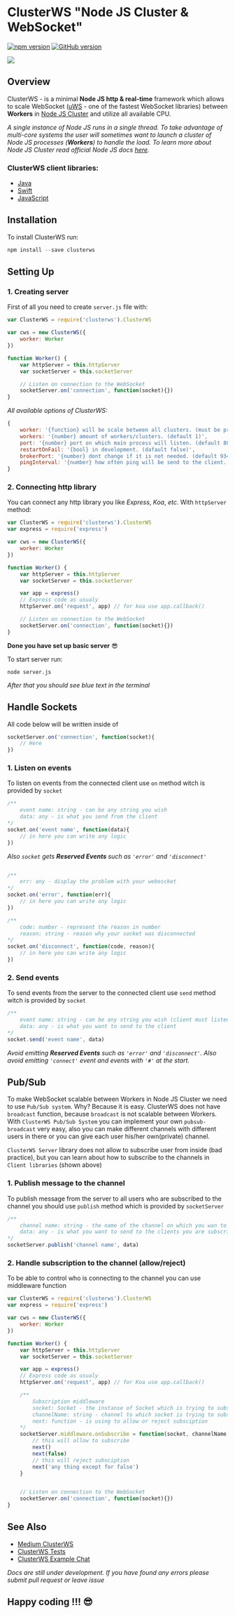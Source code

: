 # ClusterWS "Node JS Cluster & WebSocket"
[![npm version](https://badge.fury.io/js/clusterws.svg)](https://badge.fury.io/js/clusterws)
[![GitHub version](https://badge.fury.io/gh/goriunov%2FClusterWS.svg)](https://badge.fury.io/gh/goriunov%2FClusterWS)

![](http://u.cubeupload.com/goriunovd/new.gif)

## Overview
ClusterWS - is a minimal **Node JS http & real-time** framework which allows to scale WebSocket ([uWS](https://github.com/uNetworking/uWebSockets) - one of the fastest WebSocket libraries) between **Workers** in [Node JS Cluster](https://nodejs.org/api/cluster.html) and utilize all available CPU.

*A single instance of Node JS runs in a single thread. To take advantage of multi-core systems the user will sometimes want to launch a cluster of Node JS processes (**Workers**) to handle the load. To learn more about Node JS Cluster read official Node JS docs [here](https://nodejs.org/api/cluster.html).*

### ClusterWS client libraries:
* [Java](https://github.com/ClusterWS/ClusterWS-Client-Java) 
* [Swift](https://github.com/ClusterWS/ClusterWS-Client-Swift)
* [JavaScript](https://github.com/ClusterWS/ClusterWS-Client-JS)

## Installation
To install ClusterWS run:
```js
npm install --save clusterws
```

## Setting Up
### 1. Creating server
First of all you need to create `server.js` file with: 
```js
var ClusterWS = require('clusterws').ClusterWS

var cws = new ClusterWS({
    worker: Worker
})

function Worker() { 
    var httpServer = this.httpServer
    var socketServer = this.socketServer

    // Listen on connection to the WebSocket
    socketServer.on('connection', function(socket){})
}
```

*All available options of ClusterWS:*
```js
{
    worker: '{function} will be scale between all clusters. (must be provided)',
    workers: '{number} amount of workers/clusters. (default 1)',
    port: '{number} port on which main process will listen. (default 80)',
    restartOnFail: '{bool} in development. (dafault false)',
    brokerPort: '{number} dont change if it is not needed. (default 9346)',
    pingInterval: '{number} how often ping will be send to the client. (default 20000) in ms'
}
```

### 2. Connecting http library
You can connect any http library you like *Express*, *Koa*, *etc.* With `httpServer` method:
```js
var ClusterWS = require('clusterws').ClusterWS
var express = require('express')

var cws = new ClusterWS({
    worker: Worker
})

function Worker() { 
    var httpServer = this.httpServer
    var socketServer = this.socketServer

    var app = express()
    // Express code as usualy
    httpServer.on('request', app) // for koa use app.callback()

    // Listen on connection to the WebSocket
    socketServer.on('connection', function(socket){})
}
```

**Done you have set up basic server** :sunglasses:

To start server run:
```
node server.js
```
*After that you should see blue text in the terminal*

## Handle Sockets
All code below will be written inside of 
```js
socketServer.on('connection', function(socket){
    // Here
})
```

### 1. Listen on events
To listen on events from the connected client use `on` method witch is provided by `socket`
```js
/**
    event name: string - can be any string you wish
    data: any - is what you send from the client
*/
socket.on('event name', function(data){
    // in here you can write any logic
})
```

*Also `socket` gets **Reserved Events** such as `'error'` and `'disconnect'`*

```js

/**
    err: any - display the problem with your weboscket
*/
socket.on('error', function(err){
    // in here you can write any logic
})

/**
    code: number - represent the reason in number
    reason: string - reason why your socket was disconnected
*/
socket.on('disconnect', function(code, reason){
    // in here you can write any logic
})
```

### 2. Send events
To send events from the server to the connected client use `send` method witch is provided by `socket`
```js
/**
    event name: string - can be any string you wish (client must listen on this event name)
    data: any - is what you want to send to the client
*/
socket.send('event name', data)
```

*Avoid emitting **Reserved Events** such as `'error'` and `'disconnect'`. Also avoid emitting `'connect'` event and events with `'#'` at the start.*

## Pub/Sub
To make WebSocket scalable between Workers in Node JS Cluster we need to use `Pub/Sub system`. Why? Because it is easy. ClusterWS does not have `broadcast` function, because `broadcast` is not scalable between Workers. With `ClusterWS Pub/Sub System` you can implement your own `pubsub-broadcast` very easy, also you can make different channels with different users in there or you can give each user his/her own(private) channel.

`ClusterWS Server` library does not allow to subscribe user from inside (bad practice), but you can learn about how to subscribe to the channels in `Client libraries` (shown above)

### 1. Publish message to the channel
To publish message from the server to all users who are subscribed to the channel you should use `publish` method which is provided by `socketServer`
```js
/**
    channel name: string - the name of the channel on which you wan to send data
    data: any - is what you want to send to the clients you are subscribed to the channel
*/
socketServer.publish('channel name', data)
```

### 2. Handle subscription to the channel (allow/reject)
To be able to control who is connecting to the channel you can use middleware function
```js
var ClusterWS = require('clusterws').ClusterWS
var express = require('express')

var cws = new ClusterWS({
    worker: Worker
})

function Worker() { 
    var httpServer = this.httpServer
    var socketServer = this.socketServer

    var app = express()
    // Express code as usualy
    httpServer.on('request', app) // for Koa use app.callback()

    /**
        Subscription middleware
        socket: Socket - the instanse of Socket which is trying to subscribe
        channelName: string - channel to which socket is trying to subscribe
        next: function - is using to allow or reject subsciption
    */
    socketServer.middleware.onSubscribe = function(socket, channelName, next){
        // this will allow to subscribe
        next() 
        next(false)
        // this will reject subsciption
        next('any thing except for false')
    }


    // Listen on connection to the WebSocket
    socketServer.on('connection', function(socket){})
}
```

## See Also
* [Medium ClusterWS](https://medium.com/clusterws)
* [ClusterWS Tests](https://github.com/ClusterWS/ClusterWS-Tests)
* [ClusterWS Example Chat](https://github.com/goriunov/ClusterWS-Chat-Example)

*Docs are still under development. If you have found any errors please submit pull request or leave issue*

## Happy coding !!! :sunglasses: